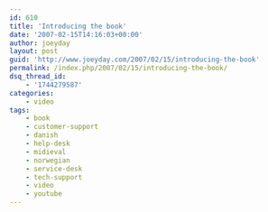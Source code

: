 ```yaml
---
id: 610
title: 'Introducing the book'
date: '2007-02-15T14:16:03+00:00'
author: joeyday
layout: post
guid: 'http://www.joeyday.com/2007/02/15/introducing-the-book'
permalink: /index.php/2007/02/15/introducing-the-book/
dsq_thread_id:
    - '1744279587'
categories:
    - video
tags:
    - book
    - customer-support
    - danish
    - help-desk
    - midieval
    - norwegian
    - service-desk
    - tech-support
    - video
    - youtube
---
```


<object height="344" width="425"><param name="movie" value="http://www.youtube.com/v/eRjVeRbhtRU&rel=0"></param><param name="wmode" value="transparent"></param><embed height="344" src="http://www.youtube.com/v/eRjVeRbhtRU&rel=0" type="application/x-shockwave-flash" width="425" wmode="transparent"></embed></object>